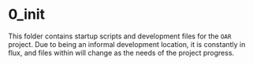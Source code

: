 # 0_init

This folder contains startup scripts and development files for the `OAR` project.
Due to being an informal development location, it is constantly in flux, and files within will change as the needs of the project progress.
